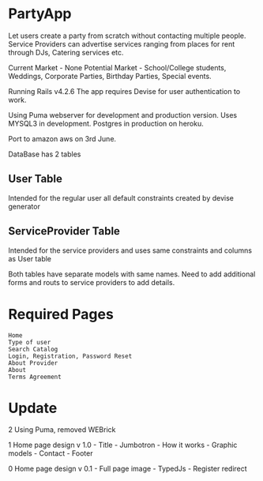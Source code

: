 # PartyApp

Let users create a party from scratch without contacting multiple people. Service Providers can advertise services ranging from places for rent through DJs, Catering services etc. 

Current Market - None
Potential Market - School/College students, Weddings, Corporate Parties, Birthday Parties, Special events.

Running Rails v4.2.6
The app requires Devise for user authentication to work.

Using Puma webserver for development and production version. Uses MYSQL3 in development. Postgres in production on heroku.

Port to amazon aws on 3rd June.

DataBase has 2 tables

## User Table

Intended for the regular user all default constraints created by devise generator 

## ServiceProvider Table

Intended for the service providers and uses same constraints and columns as User table

Both tables have separate models with same names. Need to add additional forms and routs to service providers to add details.

# Required Pages
    
    Home
    Type of user
    Search Catalog
    Login, Registration, Password Reset
    About Provider
    About
    Terms Agreement

# Update 

2 Using Puma, removed WEBrick

1 Home page design v 1.0
	- Title
	- Jumbotron
	- How it works
	- Graphic models
	- Contact 
	- Footer

0 Home page design v 0.1
	- Full page image
	- TypedJs
	- Register redirect